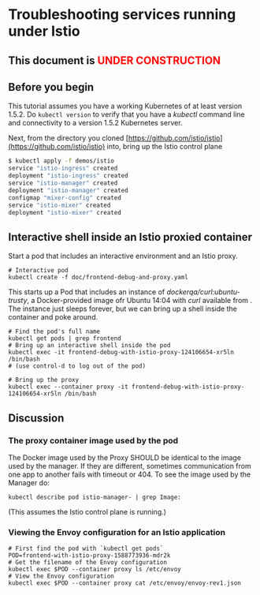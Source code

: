 # Troubleshooting services running under Istio

## This document is <span style="color:red">UNDER CONSTRUCTION</span>

## Before you begin

This tutorial assumes you have a working Kubernetes of at least version 1.5.2.  Do `kubectl version` to verify
that you have a _kubectl_ command line and connectivity to a version 1.5.2 Kubernetes server.

Next, from the directory you cloned [https://github.com/istio/istio](https://github.com/istio/istio) into, 
bring up the Istio control plane

```bash
$ kubectl apply -f demos/istio
service "istio-ingress" created
deployment "istio-ingress" created
service "istio-manager" created
deployment "istio-manager" created
configmap "mixer-config" created
service "istio-mixer" created
deployment "istio-mixer" created
```

## Interactive shell inside an Istio proxied container

Start a pod that includes an interactive environment and an Istio proxy.

```
# Interactive pod
kubectl create -f doc/frontend-debug-and-proxy.yaml
```

This starts up a Pod that includes an instance of <i>dockerqa/curl:ubuntu-trusty</i>, a Docker-provided
image ofr Ubuntu 14:04 with <i>curl</i> available from <bash>.  The instance just sleeps forever, but we can
bring up a shell inside the container and poke around.

```
# Find the pod's full name
kubectl get pods | grep frontend
# Bring up an interactive shell inside the pod
kubectl exec -it frontend-debug-with-istio-proxy-124106654-xr5ln /bin/bash
# (use control-d to log out of the pod)

# Bring up the proxy
kubectl exec --container proxy -it frontend-debug-with-istio-proxy-124106654-xr5ln /bin/bash
```



## Discussion

### The proxy container image used by the pod

The Docker image used by the Proxy SHOULD be identical to the image used by the manager.  If they are different,
sometimes communication from one app to another fails with timeout or 404.  To see the image used by the Manager do:

```
kubectl describe pod istio-manager- | grep Image:
```

(This assumes the Istio control plane is running.)

### Viewing the Envoy configuration for an Istio application

```
# First find the pod with `kubectl get pods`
POD=frontend-with-istio-proxy-1588773936-mdr2k
# Get the filename of the Envoy configuration
kubectl exec $POD --container proxy ls /etc/envoy
# View the Envoy configuration
kubectl exec $POD --container proxy cat /etc/envoy/envoy-rev1.json
```

